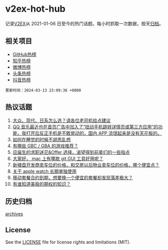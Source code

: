 # v2ex-hot-hub

 记录[V2EX](https://www.v2ex.com/)从 2021-01-06 日至今的热门话题。每小时抓取一次数据，按天[归档](archives)。
 
 ## 相关项目

- [GitHub热榜](https://github.com/lonnyzhang423/github-hot-hub)
- [知乎热榜](https://github.com/lonnyzhang423/zhihu-hot-hub)
- [微博热榜](https://github.com/lonnyzhang423/weibo-hot-hub)
- [头条热榜](https://github.com/lonnyzhang423/toutiao-hot-hub)
- [抖音热榜](https://github.com/lonnyzhang423/douyin-hot-hub)


 `更新时间：2024-03-13 23:09:36 +0800`

## 热议话题

1. [大众、现代、日系怎么选？请各位老司机给点建议](https://www.v2ex.com/t/1023129)
1. [QQ 音乐最近也在首页广告中加入了“扭动手机跳转详情页或第三方应用”的功能，我打开后反正手机是不敢晃动的，国内 APP 流氓起来是没有天花板的。](https://www.v2ex.com/t/1023089)
1. [如何在睡觉的时候不胡思乱想](https://www.v2ex.com/t/1023202)
1. [有哪些 GBC / GBA 的游戏推荐？](https://www.v2ex.com/t/1023142)
1. [应届生的求职迷茫&Offer 选择，渴望得到前辈们的一些指点](https://www.v2ex.com/t/1023056)
1. [大家好， mac 上有哪款 git GUI 工具好用呢？](https://www.v2ex.com/t/1023248)
1. [新楼盘开发商卖车位的价格，和交房以后物业卖车位的价格，哪个便宜点？](https://www.v2ex.com/t/1023077)
1. [关于 apple watch 长期单独使用](https://www.v2ex.com/t/1023079)
1. [移动套餐合约到期，想要换一个便宜的套餐却发现落差极大？](https://www.v2ex.com/t/1023116)
1. [有谁知道美股的期权的知识？](https://www.v2ex.com/t/1023072)

## 历史归档

[archives](archives)

## License

See the [LICENSE](LICENSE) file for license rights and limitations (MIT).
